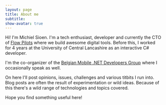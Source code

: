 ```yaml
---
layout: page
title: About me
subtitle: 
show-avatar: true
---
```


Hi! I'm Michiel Sioen. I'm a tech enthusiast, developer and currently the CTO of [Flow Pilots](https://www.flowpilots.com) where we build awesome digital tools. Before this, I worked for 4 years at the University of Central Lancashire as an interactive C# developer.

I'm the co-organizer of the [Belgian Mobile .NET Developers Group](https://www.meetup.com/nl-NL/Belgian-Mobile-NET-Developers-Group) where I occasionally speak as well.

On here I'll post opinions, issues, challenges and various titbits I run into. Blog posts are often the result of experimentation or wild ideas. Because of this there's a wild range of technologies and topics covered.

Hope you find something useful here!